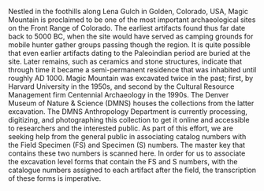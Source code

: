 Nestled in the foothills along Lena Gulch in Golden, Colorado, USA, Magic Mountain is proclaimed to be one of the most important archaeological sites on the Front Range of Colorado. The earliest artifacts found thus far date back to 5000 BC, when the site would have served as camping grounds for mobile hunter gather groups passing though the region. It is quite possible that even earlier artifacts dating to the Paleoindian period are buried at the site.  Later remains, such as ceramics and stone structures, indicate that through time it became a semi-permanent residence that was inhabited until roughly AD 1000. Magic Mountain was excavated twice in the past; first, by Harvard University in the 1950s, and second by the Cultural Resource Management firm Centennial Archaeology in the 1990s. The Denver Museum of Nature & Science (DMNS) houses the collections from the latter excavation.  The DMNS Anthropology Department is currently processing, digitizing, and photographing this collection to get it online and accessible to researchers and the interested public. As part of this effort, we are seeking help from the general public in associating catalog numbers with the Field Specimen (FS) and Specimen (S) numbers. The master key that contains these two numbers is scanned here. In order for us to associate the excavation level forms that contain the FS and S numbers, with the catalogue numbers assigned to each artifact after the field, the transcription of these forms is imperative. 
